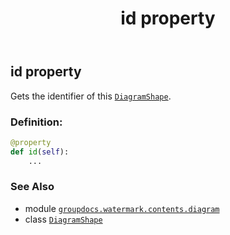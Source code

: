 ﻿---
title: id property
second_title: GroupDocs.Watermark for Python via .NET API References
description: 
type: docs
url: /python-net/groupdocs.watermark.contents.diagram/diagramshape/id/
is_root: false
weight: 60
---

## id property


Gets the identifier of this [`DiagramShape`](/watermark/python-net/groupdocs.watermark.contents.diagram/diagramshape).
### Definition:
```python
@property
def id(self):
    ...
```

### See Also
* module [`groupdocs.watermark.contents.diagram`](../../)
* class [`DiagramShape`](/watermark/python-net/groupdocs.watermark.contents.diagram/diagramshape)
